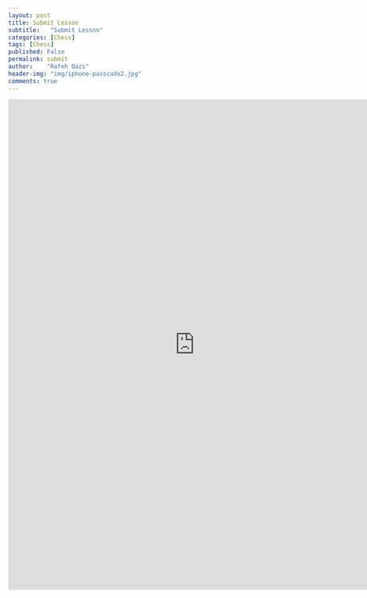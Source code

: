 ```yaml
---
layout: post
title: Submit Lesson
subtitle:   "Submit Lesson"
categories: [Chess]
tags: [Chess]
published: False
permalink: submit
author:    "Rafeh Qazi"
header-img: "img/iphone-passcode2.jpg"
comments: true
---
```

<iframe src="https://docs.google.com/forms/d/13jflDqUR--s_HF0ec5nrA6KMu6932hO3ExCI4utHGUo/viewform?embedded=true" width="760" height="1000" frameborder="0" marginheight="0" marginwidth="0">Loading...</iframe>
